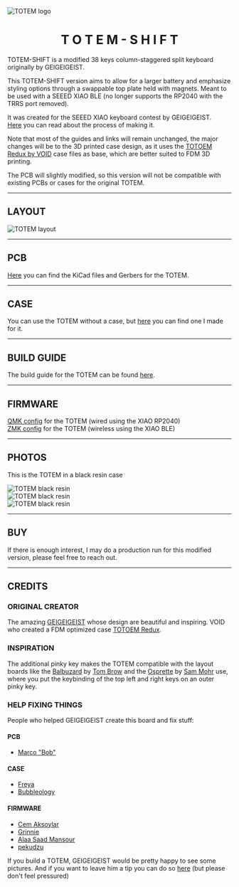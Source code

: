 <picture align="center">
  <source media="(prefers-color-scheme: dark)" srcset="/docs/images/TOTEM_logo_dark.svg">
  <source media="(prefers-color-scheme: light)" srcset="/docs/images/TOTEM_logo_bright.svg">
  <img alt="TOTEM logo" src="/docs/images/TOTEM_logo_dark.svg">
</picture>

<h1 align="center">T O T E M - S H I F T</h1>

TOTEM-SHIFT is a modified 38 keys column-staggered split keyboard originally by GEIGEIGEIST.

This TOTEM-SHIFT version aims to allow for a larger battery and emphasize styling options through a swappable top plate held with magnets. Meant to be used with a SEEED XIAO BLE (no longer supports the RP2040 with the TRRS port removed).

It was created for the SEEED XIAO keyboard contest by GEIGEIGEIST.\
[Here](https://www.hackster.io/geist/totem-a-tiny-splitkeyboard-with-splay-cb2e43) you can read about the process of making it.

Note that most of the guides and links will remain unchanged, the major changes will be to the 3D printed case design, as it uses the [TOTOEM Redux by VOID](https://www.printables.com/model/840146-totem-redux) case files as base, which are better suited to FDM 3D printing.

The PCB will slightly modified, so this version will not be compatible with existing PCBs or cases for the original TOTEM.

***

## LAYOUT

![TOTEM layout](/docs/images/TOTEM_layout.svg)

***

## PCB

[Here](/PCB/) you can find the KiCad files and Gerbers for the TOTEM.

***

## CASE

You can use the TOTEM without a case, but [here](/case/) you can find one I made for it.

***

## BUILD GUIDE
  
The build guide for the TOTEM can be found [here](/docs/buildguide.md).

***

## FIRMWARE

[QMK config](https://github.com/GEIGEIGEIST/qmk-config-totem) for the TOTEM (wired using the XIAO RP2040)\
[ZMK config](https://github.com/GEIGEIGEIST/zmk-config-totem) for the TOTEM (wireless using the XIAO BLE)

***

## PHOTOS

This is the TOTEM in a black resin case

![TOTEM black resin](/docs/images/TOTEM_black_perspective.jpg)\
![TOTEM black resin](/docs/images/TOTEM_black_top.jpg)\
![TOTEM black resin](/docs/images/TOTEM_black_bottom.jpg)

***

## BUY 

If there is enough interest, I may do a production run for this modified version, please feel free to reach out.

***

## CREDITS

### ORIGINAL CREATOR

The amazing [GEIGEIGEIST](https://github.com/GEIGEIGEIST) whose design are beautiful and inspiring.
VOID who created a FDM optimized case [TOTOEM Redux](https://www.printables.com/model/840146-totem-redux).

### INSPIRATION

The additional pinky key makes the TOTEM compatible with the layout boards like the [Balbuzard](https://github.com/brow/balbuzard) by [Tom Brow](https://github.com/brow) and the [Osprette](https://github.com/smores56/osprette) by [Sam Mohr](https://github.com/smores56) use, where you put the keybinding of the top left and right keys on an outer pinky key.

### HELP FIXING THINGS

People who helped GEIGEIGEIST create this board and fix stuff:

#### PCB
- [Marco "Bob"](https://github.com/GroooveBob)

#### CASE
- [Freya](https://github.com/freya-irl)
- [Bubbleology](https://github.com/bubbleology)

#### FIRMWARE
- [Cem Aksoylar](https://github.com/caksoylar)
- [Grinnie](https://github.com/regicidalplutophage)
- [Alaa Saad Mansour](https://github.com/AlaaSaadAbdo)
- [pekudzu](https://github.com/pekudzu)

If you build a TOTEM, GEIGEIGEIST would be pretty happy to see some pictures. And if you want to leave him a tip you can do so [here](https://ko-fi.com/geigeigeist) (but please don't feel pressured)


